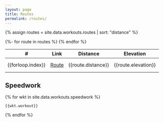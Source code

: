 ```yaml
---
layout: page
title: Routes
permalink: /routes/
---
```


{% assign routes = site.data.workouts.routes | sort: "distance" %}


<div>
    <table>
        <thead>
            <th>#</th>
            <th>Link</th>
            <th>Distance</th>
            <th>Elevation</th>
            <th>Start</th>
            <th>Tags</th>
        </thead>
        <tbody>
            {%- for route in routes %}
            <tr>
                <td>{{forloop.index}}</td>
                <td><a href="{{route.link}}" target="_blank">Route</a></td>
                <td>{{route.distance}}</td>
                <td>{{route.elevation}}</td>
                <td>{{route.start_point}}</td>
                <td>{{route.tags | join: ", "}}</td>
            </tr>
            {% endfor %}
        </tbody>
    </table>
</div>

## Speedwork

{% for wkt in site.data.workouts.speedwork %}

```
{{wkt.workout}}
```

{% endfor %}

